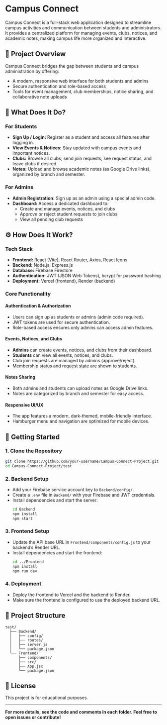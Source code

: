 # Campus Connect

Campus Connect is a full-stack web application designed to streamline campus activities and communication between students and administrators. It provides a centralized platform for managing events, clubs, notices, and academic notes, making campus life more organized and interactive.

## 🌟 Project Overview

Campus Connect bridges the gap between students and campus administration by offering:
- A modern, responsive web interface for both students and admins
- Secure authentication and role-based access
- Tools for event management, club memberships, notice sharing, and collaborative note uploads

## 🎯 What Does It Do?

### For Students
- **Sign Up / Login:** Register as a student and access all features after logging in.
- **View Events & Notices:** Stay updated with campus events and important notices.
- **Clubs:** Browse all clubs, send join requests, see request status, and leave clubs if desired.
- **Notes:** Upload and browse academic notes (as Google Drive links), organized by branch and semester.

### For Admins
- **Admin Registration:** Sign up as an admin using a special admin code.
- **Dashboard:** Access a dedicated dashboard to:
  - Create and manage events, notices, and clubs
  - Approve or reject student requests to join clubs
  - View all pending club requests

## ⚙️ How Does It Work?

### Tech Stack
- **Frontend:** React (Vite), React Router, Axios, React Icons
- **Backend:** Node.js, Express.js
- **Database:** Firebase Firestore
- **Authentication:** JWT (JSON Web Tokens), bcrypt for password hashing
- **Deployment:** Vercel (frontend), Render (backend)

### Core Functionality

#### Authentication & Authorization
- Users can sign up as students or admins (admin code required).
- JWT tokens are used for secure authentication.
- Role-based access ensures only admins can access admin features.

#### Events, Notices, and Clubs
- **Admins** can create events, notices, and clubs from their dashboard.
- **Students** can view all events, notices, and clubs.
- Club join requests are managed by admins (approve/reject).
- Membership status and request state are shown to students.

#### Notes Sharing
- Both admins and students can upload notes as Google Drive links.
- Notes are categorized by branch and semester for easy access.

#### Responsive UI/UX
- The app features a modern, dark-themed, mobile-friendly interface.
- Hamburger menu and navigation are optimized for mobile devices.

## 🚀 Getting Started

### 1. Clone the Repository
```sh
git clone https://github.com/your-username/Campus-Connect-Project.git
cd Campus-Connect-Project/test
```

### 2. Backend Setup
- Add your Firebase service account key to `Backend/config/`.
- Create a `.env` file in `Backend/` with your Firebase and JWT credentials.
- Install dependencies and start the server:
  ```sh
  cd Backend
  npm install
  npm start
  ```

### 3. Frontend Setup
- Update the API base URL in `Frontend/components/config.js` to your backend’s Render URL.
- Install dependencies and start the frontend:
  ```sh
  cd ../Frontend
  npm install
  npm run dev
  ```

### 4. Deployment
- Deploy the frontend to Vercel and the backend to Render.
- Make sure the frontend is configured to use the deployed backend URL.

## 📁 Project Structure

```
test/
  ├── Backend/
  │   ├── config/
  │   ├── routes/
  │   ├── server.js
  │   └── package.json
  └── Frontend/
      ├── components/
      ├── src/
      ├── App.jsx
      └── package.json
```

## 📝 License

This project is for educational purposes.

---

**For more details, see the code and comments in each folder. Feel free to open issues or contribute!** 
